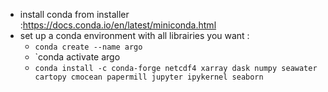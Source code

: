   - install conda from installer :https://docs.conda.io/en/latest/miniconda.html
  - set up a conda environment with all librairies you want :
    - `conda create --name argo`
    - `conda activate argo
    - `conda install -c conda-forge netcdf4 xarray dask numpy seawater cartopy cmocean papermill jupyter ipykernel seaborn`

